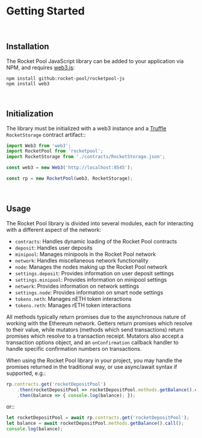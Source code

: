 # Getting Started

<br>

## Installation

The Rocket Pool JavaScript library can be added to your application via NPM, and requires [web3.js](https://github.com/ethereum/web3.js/):

    npm install github:rocket-pool/rocketpool-js
    npm install web3


<br>

## Initialization


The library must be initialized with a web3 instance and a [Truffle](https://github.com/trufflesuite/truffle) `RocketStorage` contract artifact::

```javascript
import Web3 from 'web3';
import RocketPool from 'rocketpool';
import RocketStorage from './contracts/RocketStorage.json';

const web3 = new Web3('http://localhost:8545');

const rp = new RocketPool(web3, RocketStorage);
```


<br>

## Usage


The Rocket Pool library is divided into several modules, each for interacting with a different aspect of the network:

* `contracts`: Handles dynamic loading of the Rocket Pool contracts
* `deposit`: Handles user deposits
* `minipool`: Manages minipools in the Rocket Pool network
* `network`: Handles miscellaneous network functionality
* `node`: Manages the nodes making up the Rocket Pool network
* `settings.deposit`: Provides information on user deposit settings
* `settings.minipool`: Provides information on minipool settings
* `network`: Provides information on network settings
* `settings.node`: Provides information on smart node settings
* `tokens.neth`: Manages nETH token interactions
* `tokens.reth`: Manages rETH token interactions

All methods typically return promises due to the asynchronous nature of working with the Ethereum network.
Getters return promises which resolve to their value, while mutators (methods which send transactions) return promises which resolve to a transaction receipt.
Mutators also accept a transaction options object, and an `onConfirmation` callback handler to handle specific confirmation numbers on transactions.

When using the Rocket Pool library in your project, you may handle the promises returned in the traditional way, or use async/await syntax if supported, e.g.:

```javascript
rp.contracts.get('rocketDepositPool')
    .then(rocketDepositPool => rocketDepositPool.methods.getBalance().call())
    .then(balance => { console.log(balance); });
```
or::
```javascript
let rocketDepositPool = await rp.contracts.get('rocketDepositPool');
let balance = await rocketDepositPool.methods.getBalance().call();
console.log(balance);
```